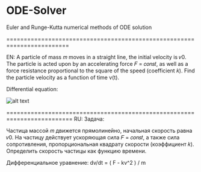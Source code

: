 # ODE-Solver
Euler and Runge-Kutta numerical methods of ODE solution

========================================================================

EN: A particle of mass 𝑚 moves in a straight line, the initial velocity is
𝑣0. The particle is acted upon by an accelerating force 𝐹 = 𝑐𝑜𝑛𝑠𝑡, as well as a force
resistance proportional to the square of the speed (coefficient
𝑘). Find the particle velocity as a function of time v(t).

Differential equation: 

![alt text](http://images.vfl.ru/ii/1595335466/a9da64f6/31129695.png)


=========================================================================
RU: Задача:

Частица массой 𝑚 движется прямолинейно, начальная скорость равна
𝑣0. На частицу действует ускоряющая сила 𝐹 = 𝑐𝑜𝑛𝑠𝑡, а также сила
сопротивления, пропорциональная квадрату скорости (коэффициент
𝑘). Определить скорость частицы как функцию времени.

Дифференциальное уравнение: dv/dt = ( F - kv^2 ) / m
